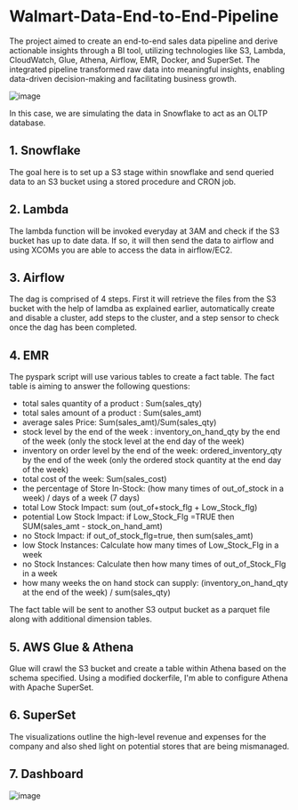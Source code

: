 # Walmart-Data-End-to-End-Pipeline

The project aimed to create an end-to-end sales data pipeline and derive actionable insights through a BI tool, utilizing technologies like S3, Lambda, CloudWatch, Glue, Athena, Airflow, EMR, Docker, and SuperSet. The integrated pipeline transformed raw data into meaningful insights, enabling data-driven decision-making and facilitating business growth.

![image](https://github.com/umergh7/Walmart-Data-End-to-End-Pipeline/assets/117035545/2cea6f5a-3cc8-400f-bd9e-3d213e240522)

In this case, we are simulating the data in Snowflake to act as an OLTP database. 

## 1. Snowflake
The goal here is to set up a S3 stage within snowflake and send queried data to an S3 bucket using a stored procedure and CRON job.

## 2. Lambda
The lambda function will be invoked everyday at 3AM and check if the S3 bucket has up to date data. If so, it will then send the data to airflow and using XCOMs you are able to access the data in airflow/EC2.

## 3. Airflow
The dag is comprised of 4 steps. First it will retrieve the files from the S3 bucket with the help of lamdba as explained earlier, automatically create and disable a cluster, add steps to the cluster, and a step sensor to check once the dag has been completed.

## 4. EMR
The pyspark script will use various tables to create a fact table. The fact table is aiming to answer the following questions:

* total sales quantity of a product : Sum(sales_qty)
* total sales amount of a product : Sum(sales_amt)
* average sales Price: Sum(sales_amt)/Sum(sales_qty)
* stock level by the end of the week : inventory_on_hand_qty by the end of the week (only the stock level at the end day of the week)
* inventory on order level by the end of the week: ordered_inventory_qty by the end of the week (only the ordered stock quantity at the end day of the week)
* total cost of the week: Sum(sales_cost)
* the percentage of Store In-Stock: (how many times of out_of_stock in a week) / days of a week (7 days)
* total Low Stock Impact: sum (out_of+stock_flg + Low_Stock_flg)
* potential Low Stock Impact: if Low_Stock_Flg =TRUE then SUM(sales_amt - stock_on_hand_amt)
* no Stock Impact: if out_of_stock_flg=true, then sum(sales_amt)
* low Stock Instances: Calculate how many times of Low_Stock_Flg in a week
* no Stock Instances: Calculate then how many times of out_of_Stock_Flg in a week
* how many weeks the on hand stock can supply: (inventory_on_hand_qty at the end of the week) / sum(sales_qty)

The fact table will be sent to another S3 output bucket as a parquet file along with additional dimension tables.

## 5. AWS Glue & Athena
Glue will crawl the S3 bucket and create a table within Athena based on the schema specified. Using a modified dockerfile, I'm able to configure Athena with Apache SuperSet.

## 6. SuperSet
The visualizations outline the high-level revenue and expenses for the company and also shed light on potential stores that are being mismanaged.

## 7. Dashboard
![image](https://github.com/umergh7/Walmart-Data-End-to-End-Pipeline/assets/117035545/83d13282-bfb3-4dcb-8d66-9f7c9c1d839e)




